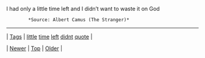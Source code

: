 <!--
title: I had only a little time left and I didn&rsquo;t want to waste it on God
date: 2020-06-28T15:27:00.209Z
tags: little, time, left, didnt, quote
-->




I had only a little time left and I didn’t want to waste it on God

            *Source: Albert Camus (The Stranger)*

<!--BOTTOM-POST-NAVIGATION-->
---

| [Tags](tags.md) | [little](tag-little.md) [time](tag-time.md) [left](tag-left.md) [didnt](tag-didnt.md) [quote](tag-quote.md) |

| [Newer](71512134925.md) | [Top](index.md) | [Older](71520114220.md) |